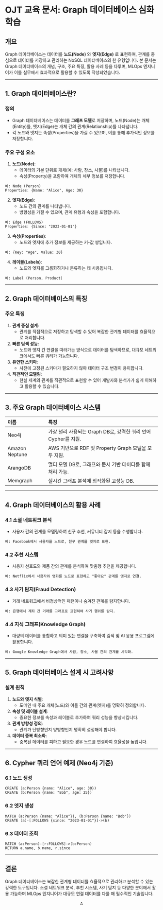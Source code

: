 # OJT 교육 문서: Graph 데이터베이스 심화 학습

## **개요**

Graph 데이터베이스는 데이터를 **노드(Node)** 와 **엣지(Edge)** 로 표현하여, 관계를 중심으로 데이터를 저장하고 관리하는 NoSQL 데이터베이스의 한 유형입니다. 본 문서는 Graph 데이터베이스의 개념, 구조, 주요 특징, 활용 사례 등을 다루며, MLOps 엔지니어가 이를 실무에서 효과적으로 활용할 수 있도록 작성되었습니다.

---

## **1. Graph 데이터베이스란?**

### 정의

- Graph 데이터베이스는 데이터를 **그래프 모델**로 저장하며, 노드(Node)는 개체(Entity)를, 엣지(Edge)는 개체 간의 관계(Relationship)를 나타냅니다.
- 각 노드와 엣지는 속성(Properties)을 가질 수 있으며, 이를 통해 추가적인 정보를 저장합니다.


### 주요 구성 요소

1. **노드(Node)**:
    - 데이터의 기본 단위로 개체(예: 사람, 장소, 사물)를 나타냅니다.
    - 속성(Property)을 포함하여 개체의 세부 정보를 저장합니다.

```plaintext
예: Node (Person)
Properties: {Name: "Alice", Age: 30}
```

2. **엣지(Edge)**:
    - 노드 간의 관계를 나타냅니다.
    - 방향성을 가질 수 있으며, 관계 유형과 속성을 포함합니다.

```plaintext
예: Edge (FOLLOWS)
Properties: {Since: "2023-01-01"}
```

3. **속성(Properties)**:
    - 노드와 엣지에 추가 정보를 제공하는 키-값 쌍입니다.

```plaintext
예: {Key: "Age", Value: 30}
```

4. **레이블(Labels)**:
    - 노드와 엣지를 그룹화하거나 분류하는 데 사용됩니다.

```plaintext
예: Label (Person, Product)
```


---

## **2. Graph 데이터베이스의 특징**

### 주요 특징

1. **관계 중심 설계**:
    - 관계를 직접적으로 저장하고 탐색할 수 있어 복잡한 관계형 데이터를 효율적으로 처리합니다.
2. **빠른 탐색 성능**:
    - 노드와 엣지 간 연결을 따라가는 방식으로 데이터를 탐색하므로, 대규모 네트워크에서도 빠른 쿼리가 가능합니다.
3. **유연한 스키마**:
    - 사전에 고정된 스키마가 필요하지 않아 데이터 구조 변경이 용이합니다.
4. **직관적인 모델링**:
    - 현실 세계의 관계를 직관적으로 표현할 수 있어 개발자와 분석가가 쉽게 이해하고 활용할 수 있습니다.

---

## **3. 주요 Graph 데이터베이스 시스템**

| 이름             | 특징                                          |
| :------------- | :------------------------------------------ |
| Neo4j          | 가장 널리 사용되는 Graph DB로, 강력한 쿼리 언어 Cypher를 지원. |
| Amazon Neptune | AWS 기반으로 RDF 및 Property Graph 모델을 모두 지원.    |
| ArangoDB       | 멀티 모델 DB로, 그래프와 문서 기반 데이터를 함께 처리 가능.        |
| Memgraph       | 실시간 그래프 분석에 최적화된 고성능 DB.                    |

---

## **4. Graph 데이터베이스의 활용 사례**

### 4.1 소셜 네트워크 분석

- 사용자 간의 관계를 모델링하여 친구 추천, 커뮤니티 감지 등을 수행합니다.

```plaintext
예: Facebook에서 사용자를 노드로, 친구 관계를 엣지로 표현.
```


### 4.2 추천 시스템

- 사용자 선호도와 제품 간의 관계를 분석하여 맞춤형 추천을 제공합니다.

```plaintext
예: Netflix에서 사용자와 영화를 노드로 표현하고 "좋아요" 관계를 엣지로 연결.
```


### 4.3 사기 탐지(Fraud Detection)

- 거래 네트워크에서 비정상적인 패턴이나 숨겨진 관계를 탐지합니다.

```plaintext
예: 은행에서 계좌 간 거래를 그래프로 표현하여 사기 행위를 탐지.
```


### 4.4 지식 그래프(Knowledge Graph)

- 대량의 데이터를 통합하고 의미 있는 연결을 구축하여 검색 및 AI 응용 프로그램에 활용합니다.

```plaintext
예: Google Knowledge Graph에서 사람, 장소, 사물 간의 관계를 시각화.
```

---

## **5. Graph 데이터베이스 설계 시 고려사항**

### 설계 원칙

1. **노드와 엣지 식별**:
    - 도메인 내 주요 개체(노드)와 이들 간의 관계(엣지)를 명확히 정의합니다.
2. **속성 및 레이블 설계**:
    - 중요한 정보를 속성과 레이블로 추가하여 쿼리 성능을 향상시킵니다.
3. **관계 방향성 정의**:
    - 관계가 단방향인지 양방향인지 명확히 설정해야 합니다.
4. **데이터 중복 최소화**:
    - 중복된 데이터를 피하고 필요한 경우 노드를 연결하여 효율성을 높입니다.

---

## **6. Cypher 쿼리 언어 예제 (Neo4j 기준)**

### 6.1 노드 생성

```cypher
CREATE (a:Person {name: "Alice", age: 30})
CREATE (b:Person {name: "Bob", age: 25})
```


### 6.2 엣지 생성

```cypher
MATCH (a:Person {name: "Alice"}), (b:Person {name: "Bob"})
CREATE (a)-[:FOLLOWS {since: "2023-01-01"}]->(b)
```


### 6.3 데이터 조회

```cypher
MATCH (a:Person)-[r:FOLLOWS]->(b:Person)
RETURN a.name, b.name, r.since
```

---

## 결론

Graph 데이터베이스는 복잡한 관계형 데이터를 효율적으로 관리하고 분석할 수 있는 강력한 도구입니다. 소셜 네트워크 분석, 추천 시스템, 사기 탐지 등 다양한 분야에서 활용 가능하며 MLOps 엔지니어가 대규모 연결 데이터를 다룰 때 필수적인 기술입니다.

<div style="text-align: center">⁂</div>

[^1]: https://www.oracle.com/kw/autonomous-database/what-is-graph-database/

[^2]: https://www.decube.io/post/graph-database-concept

[^3]: https://redis.io/glossary/graph-database/

[^4]: https://hackernoon.com/graph-databases-how-do-they-work

[^5]: https://www.puppygraph.com/blog/graph-database-use-cases

[^6]: https://aws.amazon.com/nosql/graph/

[^7]: https://system-design.muthu.co/posts/data-management/graph-database-design/index.html

[^8]: https://www.puppygraph.com/blog/graph-database-modeling-tools

[^9]: https://www.xenonstack.com/insights/graph-database

[^10]: https://neo4j.com/docs/getting-started/graph-database/

[^11]: https://memgraph.com/docs/data-modeling/best-practices

[^12]: https://neo4j.com/blog/cypher-and-gql/native-vs-non-native-graph-technology/

[^13]: https://neo4j.com/blog/graph-database/16-things-to-consider-when-selecting-the-right-graph-database/

[^14]: https://neo4j.com/docs/getting-started/data-modeling/tutorial-data-modeling/

[^15]: https://neo4j.com/docs/getting-started/appendix/graphdb-concepts/

[^16]: https://arxiv.org/abs/2411.09999

[^17]: https://media.datacamp.com/legacy/v1696507273/image1_363823cdc4.png?sa=X\&ved=2ahUKEwii5fWi1oiMAxV1ka8BHV_LENsQ_B16BAgDEAI

[^18]: https://www.puppygraph.com/blog/graph-database

[^19]: https://airbyte.com/data-engineering-resources/features-of-graph-database-in-nosql

[^20]: https://www.scylladb.com/glossary/graph-database/

[^21]: https://www.oracle.com/in/autonomous-database/what-is-graph-database/

[^22]: https://media.datacamp.com/legacy/v1696507273/image1_363823cdc4.png?sa=X\&ved=2ahUKEwjL-rCk1oiMAxVMR2wGHfdBDOgQ_B16BAgGEAI

[^23]: https://www.youtube.com/watch?v=REVkXVxvMQE

[^24]: https://en.wikipedia.org/wiki/Graph_database

[^25]: https://stackoverflow.com/questions/48777704/how-is-data-stored-in-a-graph-database

[^26]: https://memgraph.com/blog/what-is-a-graph-database

[^27]: https://graphdb.ontotext.com/documentation/10.8/architecture-components.html

[^28]: https://www.stardog.com/blog/graph-database-examples/

[^29]: https://www.youtube.com/watch?v=9ZXxFKEvMgs

[^30]: https://6point6.co.uk/insights/use-cases-for-graph-databases/

[^31]: https://neo4j.com/news/graph-databases-in-the-real-world/

[^32]: https://www.oracle.com/a/ocom/docs/graph-database-use-cases-ebook.pdf

[^33]: https://dgraph.io/blog/post/use-case-graph-database/

[^34]: https://www.reddit.com/r/dataengineering/comments/tgj373/graph_database_use_cases/

[^35]: https://www.profium.com/en/blog/graph-database-use-cases/

[^36]: https://www.nebula-graph.io/posts/social-networks-with-graph-database-1

[^37]: https://cambridge-intelligence.com/graph-data-modeling-101/

[^38]: https://www.reddit.com/r/Database/comments/7pzn5t/resources_for_learning_how_to_create_a_graph/

[^39]: https://m.hanbit.co.kr/store/books/book_view.html?p_code=E7771757027

[^40]: https://memgraph.com/docs/data-modeling

[^41]: https://dgraph.io/blog/post/database-architecture/

[^42]: https://www.crowdstrike.com/en-us/blog/3-best-practices-for-building-high-performance-graph-database/

[^43]: https://neo4j.com/blog/graph-data-science/data-modeling-basics/

[^44]: https://dgraph.io/blog/post/graph-models/

[^45]: https://www.linkedin.com/advice/0/what-best-practices-modeling-graph-data-skills-data-analytics-6ad1f

[^46]: https://linkurious.com/graph-data-modeling/

[^47]: https://www.dataversity.net/graph-databases-best-practices-and-new-developments/

[^48]: https://stackoverflow.com/questions/56495800/how-to-model-a-schema-for-a-graph-database

[^49]: https://www.datacamp.com/blog/what-is-a-graph-database

[^50]: https://phoenixnap.com/kb/graph-database

[^51]: https://memgraph.com/blog/graph-database-vs-relational-database

[^52]: https://www.influxdata.com/graph-database/

[^53]: https://neo4j.com/use-cases/

[^54]: https://go.neo4j.com/rs/710-RRC-335/images/Neo4j_Top5_UseCases_Graph Databases.pdf

